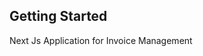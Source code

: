 <!-- This is a [Next.js](https://nextjs.org/) project bootstrapped with [`create-next-app`](https://github.com/vercel/next.js/tree/canary/packages/create-next-app). -->

## Getting Started

Next Js Application for Invoice Management

<!-- First, run the development server: -->

<!-- 
```bash
npm run dev
# or
yarn dev
# or
pnpm dev
# or
bun dev
``` -->



